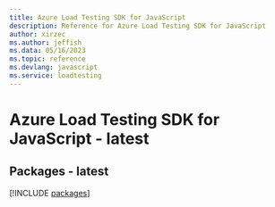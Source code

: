 ```yaml
---
title: Azure Load Testing SDK for JavaScript
description: Reference for Azure Load Testing SDK for JavaScript
author: xirzec
ms.author: jeffish
ms.data: 05/16/2023
ms.topic: reference
ms.devlang: javascript
ms.service: loadtesting
---
```

# Azure Load Testing SDK for JavaScript - latest
## Packages - latest
[!INCLUDE [packages](load-testing-index.md)]